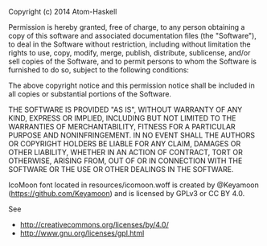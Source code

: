 Copyright (c) 2014 Atom-Haskell

Permission is hereby granted, free of charge, to any person obtaining
a copy of this software and associated documentation files (the
"Software"), to deal in the Software without restriction, including
without limitation the rights to use, copy, modify, merge, publish,
distribute, sublicense, and/or sell copies of the Software, and to
permit persons to whom the Software is furnished to do so, subject to
the following conditions:

The above copyright notice and this permission notice shall be
included in all copies or substantial portions of the Software.

THE SOFTWARE IS PROVIDED "AS IS", WITHOUT WARRANTY OF ANY KIND,
EXPRESS OR IMPLIED, INCLUDING BUT NOT LIMITED TO THE WARRANTIES OF
MERCHANTABILITY, FITNESS FOR A PARTICULAR PURPOSE AND
NONINFRINGEMENT. IN NO EVENT SHALL THE AUTHORS OR COPYRIGHT HOLDERS BE
LIABLE FOR ANY CLAIM, DAMAGES OR OTHER LIABILITY, WHETHER IN AN ACTION
OF CONTRACT, TORT OR OTHERWISE, ARISING FROM, OUT OF OR IN CONNECTION
WITH THE SOFTWARE OR THE USE OR OTHER DEALINGS IN THE SOFTWARE.

IcoMoon font located in resources/icomoon.woff is created by
@Keyamoon (https://github.com/Keyamoon) and is licensed by GPLv3 or CC BY 4.0.

See

* http://creativecommons.org/licenses/by/4.0/
* http://www.gnu.org/licenses/gpl.html
